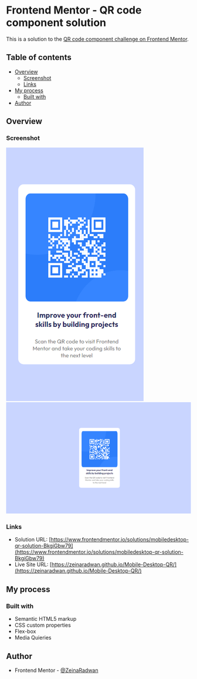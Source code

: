 # Frontend Mentor - QR code component solution

This is a solution to the [QR code component challenge on Frontend Mentor](https://www.frontendmentor.io/challenges/qr-code-component-iux_sIO_H). 

## Table of contents

- [Overview](#overview)
  - [Screenshot](#screenshot)
  - [Links](#links)
- [My process](#my-process)
  - [Built with](#built-with)
- [Author](#author)


## Overview

### Screenshot

![](Images/Mobile-Screenshot.png)
![](Images/Desktop-Screenshot.png)


### Links

- Solution URL: [https://www.frontendmentor.io/solutions/mobiledesktop-qr-solution-BkgiGbw79](https://www.frontendmentor.io/solutions/mobiledesktop-qr-solution-BkgiGbw79)
- Live Site URL: [https://zeinaradwan.github.io/Mobile-Desktop-QR/](https://zeinaradwan.github.io/Mobile-Desktop-QR/)

## My process

### Built with

- Semantic HTML5 markup
- CSS custom properties
- Flex-box
- Media Quieries 



## Author

- Frontend Mentor - [@ZeinaRadwan](https://www.frontendmentor.io/profile/ZeinaRadwan)



